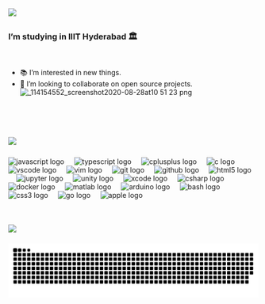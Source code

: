<h1 align="left">
    <img src="https://readme-typing-svg.herokuapp.com/?font=Bungee+Spice&size=35&left=true&vCenter=true&width=500&height=70&duration=4000&color=F75C30&lines=Hi!+There+👋;+I'm+Dikshant;" />
</h1>

<h3 align="left">I’m studying in IIIT Hyderabad 🏛️ </h3>

<br/>

<!--- 👋 Hi, I’m @pingu-73--->
- 📚 I’m interested in new things.
- 💞️ I’m looking to collaborate on open source projects.
![_114154552_screenshot2020-08-28at10 51 23 png](https://user-images.githubusercontent.com/121669947/210211076-3713e793-c042-4f77-8cab-43e044cbfb8a.jpeg)

<br/>


<div align="left">
  
  <h1 align="left">
    <img src="https://readme-typing-svg.herokuapp.com/?font=Bungee+Spice&size=35&left=true&vCenter=true&width=500&height=70&duration=4000&color=F75C30&lines=Skills;" />
  </h1>
  
  <img src="https://cdn.jsdelivr.net/gh/devicons/devicon/icons/javascript/javascript-original.svg" height="40" alt="javascript logo"  />
  <img width="12" />
  <img src="https://cdn.jsdelivr.net/gh/devicons/devicon/icons/typescript/typescript-original.svg" height="40" alt="typescript logo"  />
  <img width="12" />
  <img src="https://cdn.jsdelivr.net/gh/devicons/devicon/icons/cplusplus/cplusplus-original.svg" height="40" alt="cplusplus logo"  />
  <img width="12" />
  <img src="https://cdn.simpleicons.org/c/A8B9CC" height="40" alt="c logo"  />
  <img width="12" />
  <img src="https://cdn.simpleicons.org/visualstudiocode/007ACC" height="40" alt="vscode logo"  />
  <img width="12" />
  <img src="https://cdn.simpleicons.org/vim/019733" height="40" alt="vim logo"  />
  <img width="12" />
  <img src="https://cdn.simpleicons.org/git/F05032" height="40" alt="git logo"  />
  <img width="12" />
  <img src="https://cdn.simpleicons.org/github/181717" height="40" alt="github logo"  />
  <img width="12" />
  <img src="https://cdn.simpleicons.org/html5/E34F26" height="40" alt="html5 logo"  />
  <img width="12" />
  <img src="https://cdn.simpleicons.org/jupyter/F37626" height="40" alt="jupyter logo"  />
  <img width="12" />
  <!---
  <img src="https://cdn.simpleicons.org/linux/FCC624" height="40" alt="linux logo"  />
  <img width="12" />
  --->
  <img src="https://skillicons.dev/icons?i=unity" height="40" alt="unity logo"  />
  <img width="12" />
  <img src="https://cdn.simpleicons.org/xcode/147EFB" height="40" alt="xcode logo"  />
  <img width="12" />
  <img src="https://cdn.simpleicons.org/csharp/239120" height="40" alt="csharp logo"  />
  <img width="12" />
  <img src="https://cdn.simpleicons.org/docker/2496ED" height="40" alt="docker logo"  />
  <img width="12" />
  <img src="https://cdn.jsdelivr.net/gh/devicons/devicon/icons/matlab/matlab-original.svg" height="40" alt="matlab logo"  />
  <img width="12" />
  <img src="https://cdn.jsdelivr.net/gh/devicons/devicon/icons/arduino/arduino-original.svg" height="40" alt="arduino logo"  />
  <img width="12" />
  <img src="https://cdn.jsdelivr.net/gh/devicons/devicon/icons/bash/bash-original.svg" height="40" alt="bash logo"  />
  <img width="12" />
  <img src="https://cdn.jsdelivr.net/gh/devicons/devicon/icons/css3/css3-original.svg" height="40" alt="css3 logo"  />
  <img width="12" />
  <img src="https://cdn.jsdelivr.net/gh/devicons/devicon/icons/go/go-original.svg" height="40" alt="go logo"  />
  <img width="12" />
  <img src="https://cdn.jsdelivr.net/gh/devicons/devicon/icons/apple/apple-original.svg" height="40" alt="apple logo"  />
</div>

<br/>

<div align="left">
   <h2 align="left">
   <img src="https://readme-typing-svg.herokuapp.com/?font=Bungee+Spice&size=35&left=true&vCenter=true&width=500&height=70&duration=4000&color=F75C30&lines=My+Contributions;" />
   </h2>

  <img alt="snake eating my contributions" src="https://raw.githubusercontent.com/pingu-73/pingu-73/output/github-contribution-grid-snake.svg" />
  

</div>


<!---
pingu-73/pingu-73 is a ✨ special ✨ repository because its `README.md` (this file) appears on your GitHub profile.
You can click the Preview link to take a look at your changes.
--->

<!---
![Top Langs](https://github-readme-stats.vercel.app/api/top-langs/?username=pingu-73&theme=tokyonight)
--->
